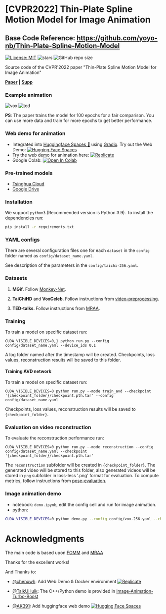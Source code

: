 # [CVPR2022] Thin-Plate Spline Motion Model for Image Animation
## Base Code Reference: https://github.com/yoyo-nb/Thin-Plate-Spline-Motion-Model

[![License: MIT](https://img.shields.io/badge/License-MIT-yellow.svg)](LICENSE)
![stars](https://img.shields.io/github/stars/yoyo-nb/Thin-Plate-Spline-Motion-Model.svg?style=flat)
![GitHub repo size](https://img.shields.io/github/repo-size/yoyo-nb/Thin-Plate-Spline-Motion-Model.svg)

Source code of the CVPR'2022 paper "Thin-Plate Spline Motion Model for Image Animation"

[**Paper**](https://arxiv.org/abs/2203.14367) **|** [**Supp**](https://cloud.tsinghua.edu.cn/f/f7b8573bb5b04583949f/?dl=1)

### Example animation

![vox](assets/vox.gif)
![ted](assets/ted.gif)

**PS**: The paper trains the model for 100 epochs for a fair comparison. You can use more data and train for more epochs to get better performance.


### Web demo for animation
- Integrated into [Huggingface Spaces 🤗](https://huggingface.co/spaces) using [Gradio](https://github.com/gradio-app/gradio). Try out the Web Demo: [![Hugging Face Spaces](https://img.shields.io/badge/%F0%9F%A4%97%20Hugging%20Face-Spaces-blue)](https://huggingface.co/spaces/CVPR/Image-Animation-using-Thin-Plate-Spline-Motion-Model)
- Try the web demo for animation here: [![Replicate](https://replicate.com/yoyo-nb/thin-plate-spline-motion-model/badge)](https://replicate.com/yoyo-nb/thin-plate-spline-motion-model)
- Google Colab: [![Open In Colab](https://colab.research.google.com/assets/colab-badge.svg)](https://colab.research.google.com/drive/1DREfdpnaBhqISg0fuQlAAIwyGVn1loH_?usp=sharing)

### Pre-trained models
- [Tsinghua Cloud](https://cloud.tsinghua.edu.cn/d/30ab8765da364fefa101/)
- [Google Drive](https://drive.google.com/drive/folders/1pNDo1ODQIb5HVObRtCmubqJikmR7VVLT?usp=sharing)

### Installation

We support ```python3```.(Recommended version is Python 3.9).
To install the dependencies run:
```bash
pip install -r requirements.txt
```


### YAML configs
 
There are several configuration files one for each `dataset` in the `config` folder named as ```config/dataset_name.yaml```. 

See description of the parameters in the ```config/taichi-256.yaml```.

### Datasets

1) **MGif**. Follow [Monkey-Net](https://github.com/AliaksandrSiarohin/monkey-net).

2) **TaiChiHD** and **VoxCeleb**. Follow instructions from [video-preprocessing](https://github.com/AliaksandrSiarohin/video-preprocessing). 

3) **TED-talks**. Follow instructions from [MRAA](https://github.com/snap-research/articulated-animation).


### Training
To train a model on specific dataset run:
```
CUDA_VISIBLE_DEVICES=0,1 python run.py --config config/dataset_name.yaml --device_ids 0,1
```
A log folder named after the timestamp will be created. Checkpoints, loss values, reconstruction results will be saved to this folder.


#### Training AVD network
To train a model on specific dataset run:
```
CUDA_VISIBLE_DEVICES=0 python run.py --mode train_avd --checkpoint '{checkpoint_folder}/checkpoint.pth.tar' --config config/dataset_name.yaml
```
Checkpoints, loss values, reconstruction results will be saved to `{checkpoint_folder}`.



### Evaluation on video reconstruction

To evaluate the reconstruction performance run:
```
CUDA_VISIBLE_DEVICES=0 python run.py --mode reconstruction --config config/dataset_name.yaml --checkpoint '{checkpoint_folder}/checkpoint.pth.tar'
```
The `reconstruction` subfolder will be created in `{checkpoint_folder}`.
The generated video will be stored to this folder, also generated videos will be stored in ```png``` subfolder in loss-less '.png' format for evaluation.
To compute metrics, follow instructions from [pose-evaluation](https://github.com/AliaksandrSiarohin/pose-evaluation).


### Image animation demo
- notebook: `demo.ipynb`, edit the config cell and run for image animation.
- python:
```bash
CUDA_VISIBLE_DEVICES=0 python demo.py --config config/vox-256.yaml --checkpoint checkpoints/vox.pth.tar --source_image ./source.jpg --driving_video ./driving.mp4
```

# Acknowledgments
The main code is based upon [FOMM](https://github.com/AliaksandrSiarohin/first-order-model) and [MRAA](https://github.com/snap-research/articulated-animation)

Thanks for the excellent works!

And Thanks to:

- [@chenxwh](https://github.com/chenxwh): Add Web Demo & Docker environment [![Replicate](https://replicate.com/yoyo-nb/thin-plate-spline-motion-model/badge)](https://replicate.com/yoyo-nb/thin-plate-spline-motion-model) 

- [@TalkUHulk](https://github.com/TalkUHulk): The C++/Python demo is provided in [Image-Animation-Turbo-Boost](https://github.com/TalkUHulk/Image-Animation-Turbo-Boost)

- [@AK391](https://github.com/AK391): Add huggingface web demo [![Hugging Face Spaces](https://img.shields.io/badge/%F0%9F%A4%97%20Hugging%20Face-Spaces-blue)](https://huggingface.co/spaces/CVPR/Image-Animation-using-Thin-Plate-Spline-Motion-Model)